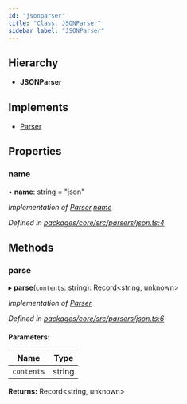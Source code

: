 ```yaml
---
id: "jsonparser"
title: "Class: JSONParser"
sidebar_label: "JSONParser"
---
```


## Hierarchy

- **JSONParser**

## Implements

- [Parser](../interfaces/parser.md)

## Properties

### name

• **name**: string = "json"

_Implementation of [Parser](../interfaces/parser.md).[name](../interfaces/parser.md#name)_

_Defined in [packages/core/src/parsers/json.ts:4](https://github.com/willsoto/node-konfig/blob/60bd8de/packages/core/src/parsers/json.ts#L4)_

## Methods

### parse

▸ **parse**(`contents`: string): Record&#60;string, unknown>

_Implementation of [Parser](../interfaces/parser.md)_

_Defined in [packages/core/src/parsers/json.ts:6](https://github.com/willsoto/node-konfig/blob/60bd8de/packages/core/src/parsers/json.ts#L6)_

#### Parameters:

| Name       | Type   |
| ---------- | ------ |
| `contents` | string |

**Returns:** Record&#60;string, unknown>
